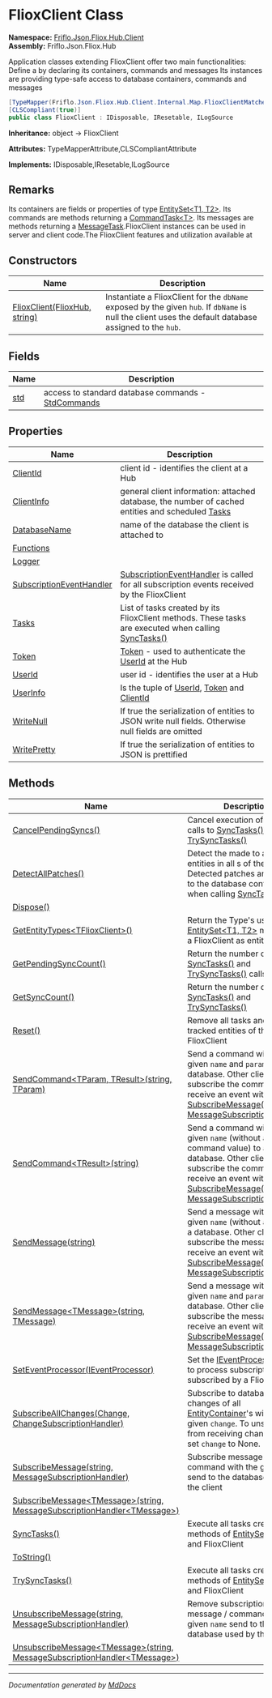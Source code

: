 ﻿<!--  
  <auto-generated>   
    The contents of this file were generated by a tool.  
    Changes to this file may be list if the file is regenerated  
  </auto-generated>   
-->

# FlioxClient Class

**Namespace:** [Friflo.Json.Fliox.Hub.Client](../index.md)  
**Assembly:** Friflo.Json.Fliox.Hub

Application classes extending FlioxClient offer two main functionalities: Define a  by declaring its containers, commands and messages Its instances are  providing type\-safe access to database containers, commands and messages

```csharp
[TypeMapper(Friflo.Json.Fliox.Hub.Client.Internal.Map.FlioxClientMatcher)]
[CLSCompliant(true)]
public class FlioxClient : IDisposable, IResetable, ILogSource
```

**Inheritance:** object → FlioxClient

**Attributes:** TypeMapperAttribute,CLSCompliantAttribute

**Implements:** IDisposable,IResetable,ILogSource

## Remarks

Its containers are fields or properties of type [EntitySet\<T1, T2\>](../EntitySet-2/index.md). Its commands are methods returning a [CommandTask\<T\>](../CommandTask-1/index.md). Its messages are methods returning a [MessageTask](../MessageTask/index.md).FlioxClient instances can be used in server and client code.The FlioxClient features and utilization available at

## Constructors

| Name                                                   | Description                                                                                                                                            |
| ------------------------------------------------------ | ------------------------------------------------------------------------------------------------------------------------------------------------------ |
| [FlioxClient(FlioxHub, string)](constructors/index.md) | Instantiate a FlioxClient for the `dbName` exposed by the given `hub`. If `dbName` is null the client uses the default database assigned to the `hub`. |

## Fields

| Name                 | Description                                                                     |
| -------------------- | ------------------------------------------------------------------------------- |
| [std](fields/std.md) |  access to standard database commands \- [StdCommands](../StdCommands/index.md) |

## Properties

| Name                                                               | Description                                                                                                                          |
| ------------------------------------------------------------------ | ------------------------------------------------------------------------------------------------------------------------------------ |
| [ClientId](properties/ClientId.md)                                 | client id \- identifies the client at a Hub                                                                                          |
| [ClientInfo](properties/ClientInfo.md)                             |  general client information: attached database, the number of cached entities and scheduled [Tasks](properties/Tasks.md)             |
| [DatabaseName](properties/DatabaseName.md)                         |  name of the database the client is attached to                                                                                      |
| [Functions](properties/Functions.md)                               |                                                                                                                                      |
| [Logger](properties/Logger.md)                                     |                                                                                                                                      |
| [SubscriptionEventHandler](properties/SubscriptionEventHandler.md) | [SubscriptionEventHandler](properties/SubscriptionEventHandler.md) is called for all subscription events received by the FlioxClient |
| [Tasks](properties/Tasks.md)                                       |  List of tasks created by its FlioxClient methods. These tasks are executed when calling [SyncTasks()](methods/SyncTasks.md)         |
| [Token](properties/Token.md)                                       | [Token](properties/Token.md) \- used to authenticate the [UserId](properties/UserId.md) at the Hub                                   |
| [UserId](properties/UserId.md)                                     | user id \- identifies the user at a Hub                                                                                              |
| [UserInfo](properties/UserInfo.md)                                 | Is the tuple of [UserId](properties/UserId.md), [Token](properties/Token.md) and [ClientId](properties/ClientId.md)                  |
| [WriteNull](properties/WriteNull.md)                               |  If true the serialization of entities to JSON write null fields. Otherwise null fields are omitted                                  |
| [WritePretty](properties/WritePretty.md)                           |  If true the serialization of entities to JSON is prettified                                                                         |

## Methods

| Name                                                                                                                                                                                | Description                                                                                                                                                                                                                                                                           |
| ----------------------------------------------------------------------------------------------------------------------------------------------------------------------------------- | ------------------------------------------------------------------------------------------------------------------------------------------------------------------------------------------------------------------------------------------------------------------------------------- |
| [CancelPendingSyncs()](methods/CancelPendingSyncs.md)                                                                                                                               |  Cancel execution of pending calls to [SyncTasks()](methods/SyncTasks.md) and [TrySyncTasks()](methods/TrySyncTasks.md)                                                                                                                                                               |
| [DetectAllPatches()](methods/DetectAllPatches.md)                                                                                                                                   | Detect the  made to all tracked entities in all s of the client. Detected patches are applied to the database containers when calling [SyncTasks()](methods/SyncTasks.md).                                                                                                            |
| [Dispose()](methods/Dispose.md)                                                                                                                                                     |                                                                                                                                                                                                                                                                                       |
| [GetEntityTypes\<TFlioxClient\>()](methods/GetEntityTypes.md)                                                                                                                       | Return the Type's used by the [EntitySet\<T1, T2\>](../EntitySet-2/index.md) members of a FlioxClient as entity Type.                                                                                                                                                                 |
| [GetPendingSyncCount()](methods/GetPendingSyncCount.md)                                                                                                                             |  Return the number of pending [SyncTasks()](methods/SyncTasks.md) and [TrySyncTasks()](methods/TrySyncTasks.md) calls                                                                                                                                                                 |
| [GetSyncCount()](methods/GetSyncCount.md)                                                                                                                                           |  Return the number of calls to [SyncTasks()](methods/SyncTasks.md) and [TrySyncTasks()](methods/TrySyncTasks.md)                                                                                                                                                                      |
| [Reset()](methods/Reset.md)                                                                                                                                                         |  Remove all tasks and all tracked entities of the FlioxClient                                                                                                                                                                                                                         |
| [SendCommand\<TParam, TResult\>(string, TParam)](methods/SendCommand.md#sendcommandtparam-tresultstring-tparam)                                                                     | Send a command with the given `name` and `param` value to a database. Other clients can subscribe the command to receive an event with [SubscribeMessage(string, MessageSubscriptionHandler)](methods/SubscribeMessage.md#subscribemessagestring-messagesubscriptionhandler).         |
| [SendCommand\<TResult\>(string)](methods/SendCommand.md#sendcommandtresultstring)                                                                                                   | Send a command with the given `name` (without a command value) to a database. Other clients can subscribe the command to receive an event with [SubscribeMessage(string, MessageSubscriptionHandler)](methods/SubscribeMessage.md#subscribemessagestring-messagesubscriptionhandler). |
| [SendMessage(string)](methods/SendMessage.md#sendmessagestring)                                                                                                                     | Send a message with the given `name` (without a value) to a database. Other clients can subscribe the message to receive an event with [SubscribeMessage(string, MessageSubscriptionHandler)](methods/SubscribeMessage.md#subscribemessagestring-messagesubscriptionhandler).         |
| [SendMessage\<TMessage\>(string, TMessage)](methods/SendMessage.md#sendmessagetmessagestring-tmessage)                                                                              | Send a message with the given `name` and `param` value to a database. Other clients can subscribe the message to receive an event with [SubscribeMessage(string, MessageSubscriptionHandler)](methods/SubscribeMessage.md#subscribemessagestring-messagesubscriptionhandler).         |
| [SetEventProcessor(IEventProcessor)](methods/SetEventProcessor.md)                                                                                                                  | Set the [IEventProcessor](../IEventProcessor/index.md) used to process subscription events subscribed by a FlioxClient                                                                                                                                                                |
| [SubscribeAllChanges(Change, ChangeSubscriptionHandler)](methods/SubscribeAllChanges.md)                                                                                            | Subscribe to database changes of all [EntityContainer](../../Host/EntityContainer/index.md)'s with the given `change`. To unsubscribe from receiving change events set `change` to None.                                                                                              |
| [SubscribeMessage(string, MessageSubscriptionHandler)](methods/SubscribeMessage.md#subscribemessagestring-messagesubscriptionhandler)                                               |  Subscribe message \/ command with the given `name` send to the database used by the client                                                                                                                                                                                           |
| [SubscribeMessage\<TMessage\>(string, MessageSubscriptionHandler\<TMessage\>)](methods/SubscribeMessage.md#subscribemessagetmessagestring-messagesubscriptionhandlertmessage)       |                                                                                                                                                                                                                                                                                       |
| [SyncTasks()](methods/SyncTasks.md)                                                                                                                                                 |  Execute all tasks created by methods of [EntitySet\<T1, T2\>](../EntitySet-2/index.md) and FlioxClient                                                                                                                                                                               |
| [ToString()](methods/ToString.md)                                                                                                                                                   |                                                                                                                                                                                                                                                                                       |
| [TrySyncTasks()](methods/TrySyncTasks.md)                                                                                                                                           |  Execute all tasks created by methods of [EntitySet\<T1, T2\>](../EntitySet-2/index.md) and FlioxClient                                                                                                                                                                               |
| [UnsubscribeMessage(string, MessageSubscriptionHandler)](methods/UnsubscribeMessage.md#unsubscribemessagestring-messagesubscriptionhandler)                                         |  Remove subscription of message \/ command with the given `name` send to the database used by the client                                                                                                                                                                              |
| [UnsubscribeMessage\<TMessage\>(string, MessageSubscriptionHandler\<TMessage\>)](methods/UnsubscribeMessage.md#unsubscribemessagetmessagestring-messagesubscriptionhandlertmessage) |                                                                                                                                                                                                                                                                                       |

___

*Documentation generated by [MdDocs](https://github.com/ap0llo/mddocs)*
